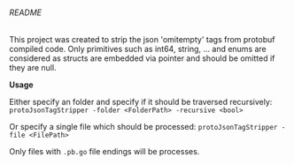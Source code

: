 ###### README

This project was created to strip the json 'omitempty' tags from protobuf compiled code.
Only primitives such as int64, string, ... and enums are considered as structs are embedded via pointer and should be omitted if they are null.

**Usage**

Either specify an folder and specify if it should be traversed recursively: 
`protoJsonTagStripper -folder <FolderPath> -recursive <bool>`

Or specify a single file which should be processed:
`protoJsonTagStripper -file <FilePath>`

Only files with `.pb.go` file endings will be processes.